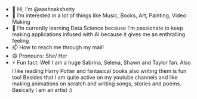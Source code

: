 - 👋 Hi, I’m @aashnakshetty
- 👀 I’m interested in a lot of things like Music, Books, Art, Painting, Video Making 
- 🌱 I’m currently learning Data Science because I'm passionate to keep making applications infused with AI because it gives me an enthralling feeling
- 📫 How to reach me through my mail! 
- 😄 Pronouns: She/ Her
- ⚡ Fun fact: Well I am a huge Sabrina, Selena, Shawn and Taylor fan. Also I like reading Harry Potter and fantasical books also writing them is fun too! Besides that I am quite active on my youtube channels and like making animations on scratch and writing songs, stories and poems. Basically I am an artist :)

<!---
aashnakshetty/aashnakshetty is a ✨ special ✨ repository because its `README.md` (this file) appears on your GitHub profile.
You can click the Preview link to take a look at your changes.
--->
